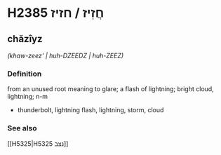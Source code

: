 # H2385 חֲזִיז / חזיז

## chăzîyz

_(khaw-zeez' | huh-DZEEDZ | huh-ZEEZ)_

### Definition

from an unused root meaning to glare; a flash of lightning; bright cloud, lightning; n-m

- thunderbolt, lightning flash, lightning, storm, cloud

### See also

[[H5325|H5325 נצב]]
